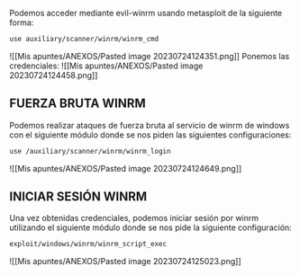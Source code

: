 Podemos acceder mediante evil-winrm usando metasploit de la siguiente forma:
```bash
use auxiliary/scanner/winrm/winrm_cmd
```
![[Mis apuntes/ANEXOS/Pasted image 20230724124351.png]]
Ponemos las credenciales:
![[Mis apuntes/ANEXOS/Pasted image 20230724124458.png]]
## FUERZA BRUTA WINRM
Podemos realizar ataques de fuerza bruta al servicio de winrm de windows con el siguiente módulo donde se nos piden las siguientes configuraciones:
```bash
use /auxiliary/scanner/winrm/winrm_login
```
![[Mis apuntes/ANEXOS/Pasted image 20230724124649.png]]
## INICIAR SESIÓN WINRM
Una vez obtenidas credenciales, podemos iniciar sesión por winrm utilizando el siguiente módulo donde se nos pide la siguiente configuración:
```bash
exploit/windows/winrm/winrm_script_exec
```
![[Mis apuntes/ANEXOS/Pasted image 20230724125023.png]]
